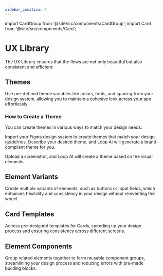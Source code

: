 ```yaml
---
sidebar_position: 2
---
```


import CardGroup from '@site/src/components/CardGroup';
import Card from '@site/src/components/Card';

# UX Library

The UX Library ensures that the flows are not only beautiful but also consistent and efficient:

## Themes

Use pre-defined theme variables like colors, fonts, and spacing from your design system, allowing you to maintain a cohesive look across your app effortlessly.

### How to Create a Theme

You can create themes in various ways to match your design needs:

<CardGroup>
  <Card
    title="Figma to Theme"
    href="/docs/experience-layer/flow-builder"
    icon="/img/figma_logo.svg"
  >
Import your Figma design system to create themes that match your design guidelines.
</Card>
<Card
title="Screenshot to Theme"
href=""
icon="/img/screenshot.svg">
Describe your desired theme, and Loop AI will generate a brand-compliant theme for you.
</Card>

<Card
title="Prompt to Theme"
href=""
icon="/img/chat.svg">
Upload a screenshot, and Loop AI will create a theme based on the visual elements.
</Card>
</CardGroup>

## Element Variants

Create multiple variants of elements, such as buttons or input fields, which enhances flexibility and consistency in your design without reinventing the wheel.

## Card Templates

Access pre-designed templates for Cards, speeding up your design process and ensuring consistency across different screens.

## Element Components

Group related elements together to form reusable component groups, streamlining your design process and reducing errors with pre-made building blocks.
